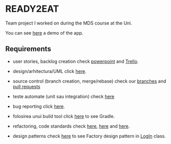 # READY2EAT
Team project I worked on during the MDS course at the Uni.

You can see [here](https://github.com/andreim9816/READY2EAT/tree/master/Video%20presentation) a demo of the app.


## Requirements
 - user stories, backlog creation check [powerpoint](https://github.com/andreim9816/READY2EAT/blob/master/READY2EAT.pptx) and [Trello](https://trello.com/ready2eat/home).
 
 - design/arhitectura/UML click [here](https://github.com/andreim9816/READY2EAT/tree/master/Design%20%2B%20UML).
 
 - source control (branch creation, merge/rebase) check our [branches](https://github.com/andreim9816/READY2EAT/branches) and [pull requests](https://github.com/andreim9816/READY2EAT/pulls?q=is%3Apr+is%3Aclosed)
 
 - teste automate (unit sau integration) check [here](https://github.com/andreim9816/READY2EAT/tree/master/Tests%20results)
 
 - bug reporting click [here](https://github.com/andreim9816/READY2EAT/issues?q=is%3Aissue+is%3Aclosed).

 - folosirea unui build tool click [here](https://github.com/andreim9816/READY2EAT/blob/master/app/build.gradle) to see Gradle.
 
 - refactoring, code standards check [here](https://github.com/andreim9816/READY2EAT/commit/7d4720d7f772f20d43de5921fec72e74849b06dc?fbclid=IwAR2YRziP5eaOUJXzcQMNwTGo-rdyYovbrzbgy628Z56TkOu2EgBlsKsomrM), [here](https://github.com/andreim9816/READY2EAT/commit/c8c542043d1ce57d6a63dfc08759f1c8167d04c5) and [here](https://github.com/andreim9816/READY2EAT/commit/6e55de0ec152c0288a19fe8ce5ad61acb8bec2af).
 
 - design patterns check [here](https://github.com/andreim9816/READY2EAT/commit/c8c542043d1ce57d6a63dfc08759f1c8167d04c5) to see Factory design pattern in [LogIn](https://github.com/andreim9816/READY2EAT/blob/master/app/src/main/java/com/example/ready2eat/View/LogIn.java) class.
